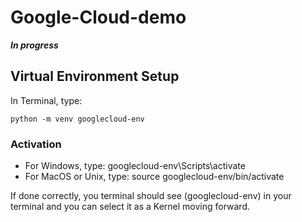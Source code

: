# Google-Cloud-demo

**_In progress_**

## Virtual Environment Setup

In Terminal, type:

`python -m venv googlecloud-env`

### Activation
- For Windows, type: googlecloud-env\Scripts\activate
- For MacOS or Unix, type: source googlecloud-env/bin/activate

If done correctly, you terminal should see (googlecloud-env) in your terminal and you can select it as a Kernel moving forward.
